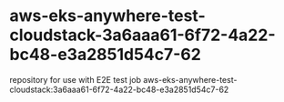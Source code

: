 # aws-eks-anywhere-test-cloudstack-3a6aaa61-6f72-4a22-bc48-e3a2851d54c7-62
repository for use with E2E test job aws-eks-anywhere-test-cloudstack:3a6aaa61-6f72-4a22-bc48-e3a2851d54c7-62
